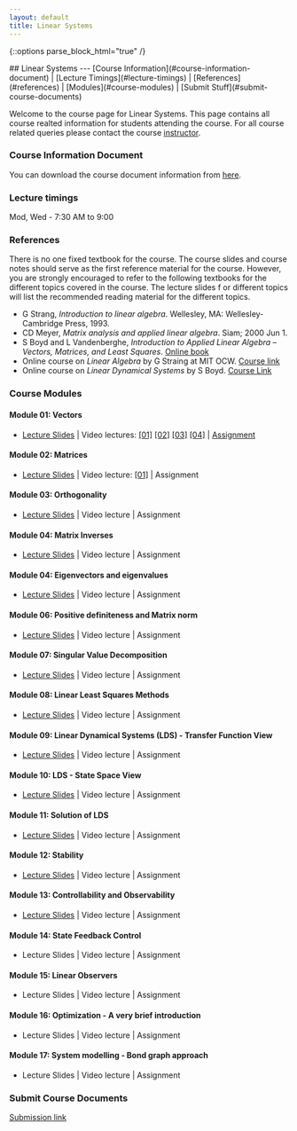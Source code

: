 ```yaml
---
layout: default
title: Linear Systems
---
```

{::options parse_block_html="true" /}
<div class="well">
## Linear Systems
---
[Course Information](#course-information-document) |
[Lecture Timings](#lecture-timings) |
[References](#references) |
[Modules](#course-modules) |
[Submit Stuff](#submit-course-documents)

Welcome to the course page for Linear Systems. This page contains all course realted information for students attending the course. For all course related queries please contact the course [instructor](mailto:siva82kb.work@gmail.com).


### Course Information Document
You can download the course document information from [here]({{site.baseurl}}/teaching/ls/course_info.pdf).


### Lecture timings
Mod, Wed - 7:30 AM to 9:00

### References
There is no one fixed textbook for the course. The course slides and course notes should serve as the first reference material for the course. However, you are strongly encouraged to refer to the following textbooks for the different topics covered in the course. The lecture slides f    or different topics will list the recommended reading material for the different topics.

- G Strang, _Introduction to linear algebra_. Wellesley, MA: Wellesley-Cambridge Press, 1993.
- CD Meyer, _Matrix analysis and applied linear algebra_. Siam; 2000 Jun 1.
- S Boyd and L Vandenberghe, _Introduction to Applied Linear Algebra – Vectors, Matrices, and Least Squares_. [Online book](https://web.stanford.edu/~boyd/vmls/)
- Online course on _Linear Algebra_ by G Straing at MIT OCW. [Course link](https://goo.gl/VUy64k)
- Online course on _Linear Dynamical Systems_ by S Boyd. [Course Link](https://see.stanford.edu/Course/EE263)


### Course Modules
#### Module 01: Vectors
- [Lecture Slides]({{site.baseurl}}/teaching/ls/lectures/vectors.pdf) |
Video lectures: 
[[01]](https://youtu.be/ju2OOo9SSDw)
[[02]](https://youtu.be/JmVBRKQi4ns) 
[[03]](https://youtu.be/eSHx-JXb4KI)
[[04]](https://youtu.be/AgFGFZnTt4k) |
[Assignment]({{site.baseurl}}/teaching/ls/assignments/vectors.pdf)

#### Module 02: Matrices
- [Lecture Slides]({{site.baseurl}}/teaching/ls/lectures/matrices.pdf) |
Video lecture:
[[01]](https://youtu.be/AgFGFZnTt4k?t=1171) |
Assignment

#### Module 03: Orthogonality
- [Lecture Slides]({{site.baseurl}}/teaching/ls/lectures/orthogonality.pdf) |
Video lecture |
Assignment

#### Module 04: Matrix Inverses
- [Lecture Slides]({{site.baseurl}}/teaching/ls/lectures/matrixinverses.pdf) |
Video lecture |
Assignment

#### Module 04: Eigenvectors and eigenvalues
- [Lecture Slides]({{site.baseurl}}/teaching/ls/lectures/eigenvalvec.pdf) |
Video lecture |
Assignment

#### Module 06: Positive definiteness and Matrix norm
- [Lecture Slides]({{site.baseurl}}/teaching/ls/lectures/pdmatnorm.pdf) |
Video lecture |
Assignment

#### Module 07: Singular Value Decomposition
- [Lecture Slides]({{site.baseurl}}/teaching/ls/lectures/svd.pdf) |
Video lecture |
Assignment

#### Module 08: Linear Least Squares Methods
- [Lecture Slides]({{site.baseurl}}/teaching/ls/lectures/leastsquares.pdf) |
Video lecture |
Assignment

#### Module 09: Linear Dynamical Systems (LDS) - Transfer Function View
- [Lecture Slides]({{site.baseurl}}/teaching/ls/lectures/ldstfview.pdf) |
Video lecture |
Assignment

#### Module 10: LDS - State Space View
- [Lecture Slides]({{site.baseurl}}/teaching/ls/lectures/ldsss.pdf) |
Video lecture |
Assignment

#### Module 11: Solution of LDS
- [Lecture Slides]({{site.baseurl}}/teaching/ls/lectures/ldssol.pdf) |
Video lecture |
Assignment

#### Module 12: Stability
- [Lecture Slides]({{site.baseurl}}/teaching/ls/lectures/stability.pdf) |
Video lecture |
Assignment

#### Module 13: Controllability and Observability
- [Lecture Slides]({{site.baseurl}}/teaching/ls/lectures/contobs.pdf) |
Video lecture |
Assignment

#### Module 14: State Feedback Control
- Lecture Slides |
Video lecture |
Assignment

#### Module 15: Linear Observers
- Lecture Slides |
Video lecture |
Assignment

#### Module 16: Optimization -  A very brief introduction
- Lecture Slides |
Video lecture |
Assignment

#### Module 17: System modelling - Bond graph approach
- Lecture Slides |
Video lecture |
Assignment

### Submit Course Documents
[Submission link](https://forms.gle/fnqPjoVQmx1jfSfg9)

<!-- ### Course Notes
The [course notes]({{site.baseurl}}/teaching/ls/lsnotes.pdf) contains some of the topics covered (and not covered) in the lectures. I am still in the process of preparing this document and hope to have at least a first draft completed soon. Please visit the page regularly to have the most up-to-date version. -->

<!-- ### Homework Assignments
The [assigment document]({{site.baseurl}}/teaching/ls/assignment.pdf) contains all the problems you will need to workout as part of your homework. You will be informed in class regularly about the sections to solve and submit as your homework assignment. The document will be regularly updated and revised, you are encouraged to make sure you have the most up-to-date document when working on your assigments. You can download data for programming assingments for the different assignments from the link given below:
- [SVD and Least Squares Methods]({{site.baseurl}}/teaching/ls/data/ls.zip) -->

</div>
